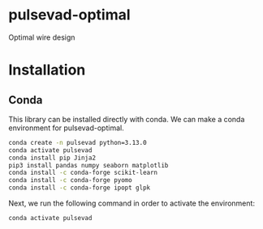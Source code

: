 # pulsevad-optimal
Optimal wire design

# Installation 

## Conda

This library can be installed directly with conda. We can make a conda environment for pulsevad-optimal.

```bash
conda create -n pulsevad python=3.13.0
conda activate pulsevad
conda install pip Jinja2
pip3 install pandas numpy seaborn matplotlib
conda install -c conda-forge scikit-learn
conda install -c conda-forge pyomo
conda install -c conda-forge ipopt glpk


```

Next, we run the following command in order to activate the environment:

```bash
conda activate pulsevad
```